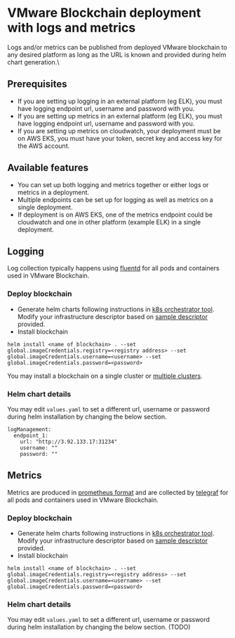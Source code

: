# VMware Blockchain deployment with logs and metrics

Logs and/or metrics can be published from deployed VMware blockchain to any desired platform as long as the URL is known and provided during helm chart generation.\

## Prerequisites
- If you are setting up logging in an external platform (eg ELK), you must have logging endpoint url, username and password with you.
- If you are setting up metrics in an external platform (eg ELK), you must have logging endpoint url, username and password with you.
- If you are setting up metrics on cloudwatch, your deployment must be on AWS EKS, you must have your token, secret key and access key for the AWS account.

## Available features
- You can set up both logging and metrics together or either logs or metrics in a deployment.
- Multiple endpoints can be set up for logging as well as metrics on a single deployment.
- If deployment is on AWS EKS, one of the metrics endpoint could be cloudwatch and one in other platform (example ELK) in a single deployment.

## Logging
Log collection typically happens using [fluentd](https://www.fluentd.org/) for all pods and containers used in VMware Blockchain.

### Deploy blockchain
- Generate helm charts following instructions in [k8s orchestrator tool](./../helm-chart).\
Modify your infrastructure descriptor based on [sample descriptor](./sample-descriptors/infrastructure_logs.json) provided.
- Install blockchain
```
helm install <name of blockchain> . --set global.imageCredentials.registry=<registry address> --set global.imageCredentials.username=<username> --set global.imageCredentials.password=<password>
```
You may install a blockchain on a single cluster or [multiple clusters](./../vmbc-multicluster-deployment).

### Helm chart details
You may edit `values.yaml` to set a different url, username or password during helm installation by changing the below section.
```
logManagement: 
  endpoint_1:
    url: "http://3.92.133.17:31234"
    username: ""
    password: ""
```

## Metrics
Metrics are produced in [prometheus format](https://prometheus.io/docs/concepts/data_model/) and are collected by [telegraf](https://www.influxdata.com/time-series-platform/telegraf/) for all pods and containers used in VMware Blockchain.

### Deploy blockchain
- Generate helm charts following instructions in [k8s orchestrator tool](./../helm-chart).\
Modify your infrastructure descriptor based on [sample descriptor](./sample-descriptors/infrastructure_metrics.json) provided.
- Install blockchain
```
helm install <name of blockchain> . --set global.imageCredentials.registry=<registry address> --set global.imageCredentials.username=<username> --set global.imageCredentials.password=<password>
```

### Helm chart details
You may edit `values.yaml` to set a different url, username or password during helm installation by changing the below section.
(TODO)
